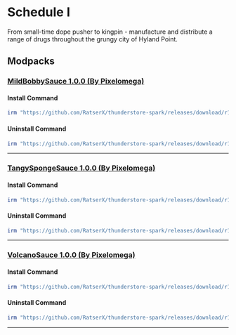 # Schedule I

From small-time dope pusher to kingpin - manufacture and distribute a range of drugs throughout the grungy city of Hyland Point.

## Modpacks

### [MildBobbySauce 1.0.0 (By Pixelomega)](https://thunderstore.io/c/schedule-i/p/Pixelomega/MildBobbySauce/)

#### Install Command

````ps1
irm "https://github.com/RatserX/thunderstore-spark/releases/download/r14566654153/Schedule I-Pixelomega-MildBobbySauce-Install.ps1" | iex
```` 

#### Uninstall Command

````ps1
irm "https://github.com/RatserX/thunderstore-spark/releases/download/r14566654153/Schedule I-Pixelomega-MildBobbySauce-Uninstall.ps1" | iex
```` 

---

### [TangySpongeSauce 1.0.0 (By Pixelomega)](https://thunderstore.io/c/schedule-i/p/Pixelomega/TangySpongeSauce/)

#### Install Command

````ps1
irm "https://github.com/RatserX/thunderstore-spark/releases/download/r14566654153/Schedule I-Pixelomega-TangySpongeSauce-Install.ps1" | iex
```` 

#### Uninstall Command

````ps1
irm "https://github.com/RatserX/thunderstore-spark/releases/download/r14566654153/Schedule I-Pixelomega-TangySpongeSauce-Uninstall.ps1" | iex
```` 

---

### [VolcanoSauce 1.0.0 (By Pixelomega)](https://thunderstore.io/c/schedule-i/p/Pixelomega/VolcanoSauce/)

#### Install Command

````ps1
irm "https://github.com/RatserX/thunderstore-spark/releases/download/r14566654153/Schedule I-Pixelomega-VolcanoSauce-Install.ps1" | iex
```` 

#### Uninstall Command

````ps1
irm "https://github.com/RatserX/thunderstore-spark/releases/download/r14566654153/Schedule I-Pixelomega-VolcanoSauce-Uninstall.ps1" | iex
```` 

---


